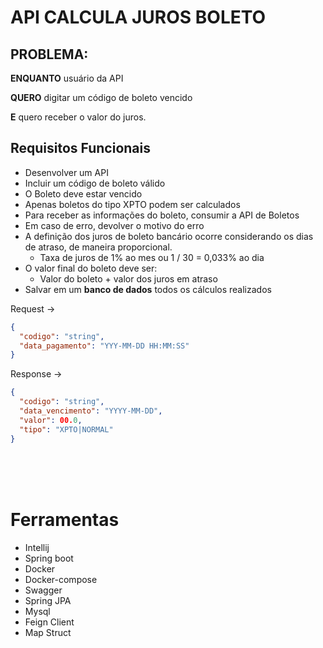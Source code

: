 # API CALCULA JUROS BOLETO

## PROBLEMA:
**ENQUANTO** usuário da API

**QUERO** digitar um código de boleto vencido

**E** quero receber o valor do juros.


## Requisitos Funcionais
- Desenvolver um API
- Incluir um código de boleto válido
- O Boleto deve estar vencido
- Apenas boletos do tipo XPTO podem ser calculados
- Para receber as informações do boleto, consumir a API de Boletos
- Em caso de erro, devolver o motivo do erro
- A definição dos juros de boleto bancário ocorre considerando os dias de atraso, de maneira proporcional.
    - Taxa de juros de 1% ao mes ou 1 / 30 = 0,033% ao dia
- O valor final do boleto deve ser:
  - Valor do boleto +  valor dos juros em atraso
- Salvar em um **banco de dados** todos os cálculos realizados

Request →
```json
{
  "codigo": "string",
  "data_pagamento": "YYY-MM-DD HH:MM:SS"
}
```

Response →
```json
{
  "codigo": "string",
  "data_vencimento": "YYYY-MM-DD",
  "valor": 00.0,
  "tipo": "XPTO|NORMAL"
}
```

<br>
<br>
<br>


# Ferramentas

- Intellij
- Spring boot
- Docker
- Docker-compose
- Swagger
- Spring JPA
- Mysql
- Feign Client
- Map Struct